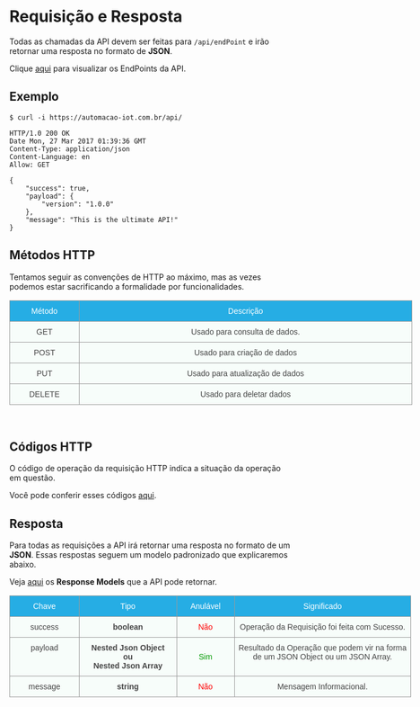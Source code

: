 # Requisição e Resposta

Todas as chamadas da API devem ser feitas para `/api/endPoint` e irão retornar uma resposta no formato de **JSON**.

Clique [aqui](/index.html#EndPoints) para visualizar os EndPoints da API.

## Exemplo

`$ curl -i https://automacao-iot.com.br/api/`

```
HTTP/1.0 200 OK
Date Mon, 27 Mar 2017 01:39:36 GMT
Content-Type: application/json
Content-Language: en
Allow: GET

{
	"success": true,
	"payload": {
		"version": "1.0.0"
	},
	"message": "This is the ultimate API!"
}
```
## Métodos HTTP

Tentamos seguir as convenções de HTTP ao máximo, mas as vezes podemos estar sacrificando a formalidade por funcionalidades.  

<style type="text/css">
.tg  {border-collapse:collapse;border-spacing:0;border-color:#999;}
.tg td{font-family:Arial, sans-serif;font-size:14px;padding:10px 5px;border-style:solid;border-width:1px;overflow:hidden;word-break:normal;border-color:#999;color:#444;background-color:#F7FDFA;}
.tg th{font-family:Arial, sans-serif;font-size:14px;font-weight:normal;padding:10px 5px;border-style:solid;border-width:1px;overflow:hidden;word-break:normal;border-color:#999;color:#fff;background-color:#26ADE4;}
.tg .tg-baqh{text-align:center;vertical-align:top}
</style>
<table class="tg" style="undefined;table-layout: fixed; width: 718px">
<colgroup>
<col style="width: 124px">
<col style="width: 594px">
</colgroup>
  <tr>
    <th class="tg-baqh">Método</th>
    <th class="tg-baqh">Descrição</th>
  </tr>
  <tr>
    <td class="tg-baqh">GET</td>
    <td class="tg-baqh">Usado para consulta de dados.</td>
  </tr>
  <tr>
    <td class="tg-baqh">POST</td>
    <td class="tg-baqh">Usado para criação de dados</td>
  </tr>
  <tr>
    <td class="tg-baqh">PUT</td>
    <td class="tg-baqh">Usado para atualização de dados</td>
  </tr>
  <tr>
    <td class="tg-baqh">DELETE</td>
    <td class="tg-baqh">Usado para deletar dados</td>
  </tr>
</table>
<br>

## Códigos HTTP

O código de operação da requisição HTTP indica a situação da operação em questão.

Você pode conferir esses códigos [aqui](error-exception.html#codigos-http).

## Resposta

Para todas as requisições a API irá retornar uma resposta no formato de um **JSON**. Essas respostas seguem um modelo padronizado que explicaremos abaixo.

Veja [aqui](response-models.html) os **Response Models** que a API pode retornar.

<style type="text/css">
.tg  {border-collapse:collapse;border-spacing:0;border-color:#999;}
.tg td{font-family:Arial, sans-serif;font-size:14px;padding:10px 5px;border-style:solid;border-width:1px;overflow:hidden;word-break:normal;border-color:#999;color:#444;background-color:#F7FDFA;}
.tg th{font-family:Arial, sans-serif;font-size:14px;font-weight:normal;padding:10px 5px;border-style:solid;border-width:1px;overflow:hidden;word-break:normal;border-color:#999;color:#fff;background-color:#26ADE4;}
.tg .tg-baqh{text-align:center;vertical-align:top}
.tg .tg-amwm{font-weight:bold;text-align:center;vertical-align:top}
.tg .tg-9ewa{color:#fe0000;text-align:center;vertical-align:top}
.tg .tg-i218{color:#009901;text-align:center;vertical-align:top}
</style>
<table class="tg" style="undefined;table-layout: fixed; width: 716px">
<colgroup>
<col style="width: 124px">
<col style="width: 174px">
<col style="width: 103px">
<col style="width: 315px">
</colgroup>
  <tr>
    <th class="tg-baqh">Chave</th>
    <th class="tg-baqh">Tipo</th>
    <th class="tg-baqh">Anulável</th>
    <th class="tg-baqh">Significado</th>
  </tr>
  <tr>
    <td class="tg-baqh">success</td>
    <td class="tg-amwm">boolean</td>
    <td class="tg-9ewa">Não</td>
    <td class="tg-baqh">Operação da Requisição foi feita com Sucesso.</td>
  </tr>
  <tr>
    <td class="tg-baqh">payload</td>
    <td class="tg-amwm">Nested Json Object<br>ou<br>Nested Json Array</td>
    <td class="tg-i218"><br>Sim</td>
    <td class="tg-baqh">Resultado da Operação que podem vir na forma de um JSON Object ou um JSON Array.</td>
  </tr>
  <tr>
    <td class="tg-baqh">message</td>
    <td class="tg-amwm">string</td>
    <td class="tg-9ewa">Não</td>
    <td class="tg-baqh">Mensagem Informacional.</td>
  </tr>
</table>
<br>
